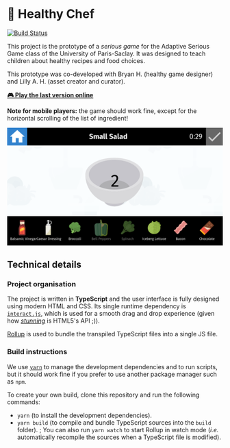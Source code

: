 # 🥗 Healthy Chef 

[![Build Status](https://travis-ci.com/Daru13/psud-serious-cooking-game.svg?token=k9rdEMrtfsRy2L9s8psg&branch=master)](https://travis-ci.com/Daru13/psud-serious-cooking-game)

This project is the prototype of a _serious game_ for the Adaptive Serious Game class of the University of Paris-Saclay.
It was designed to teach children about healthy recipes and food choices.

This prototype was co-developed with Bryan H. (healthy game designer) and Lilly A. H. (asset creator and curator).

**[🎮 Play the last version online](https://daru13.github.io/semantic-web-visualisation/demo/)**

**Note for mobile players:** the game should work fine, except for the horizontal scrolling of the list of ingredient!

![Screenshot](misc/screenshot.png)


## Technical details

### Project organisation

The project is written in **TypeScript** and the user interface is fully designed using modern HTML and CSS.
Its single runtime dependency is [`interact.js`](https://interactjs.io/), which is used for a smooth drag and drop experience (given how [_stunning_](https://www.quirksmode.org/blog/archives/2009/09/the_html5_drag.html) is HTML5's API ;)).

[Rollup](https://rollupjs.org/guide/en/) is used to bundle the transpiled TypeScript files into a single JS file.


### Build instructions

We use [`yarn`](http://yarnpkg.com) to manage the development dependencies and to run scripts, but it should work fine if you prefer to use another package manager such as `npm`.

To create your own build, clone this repository and run the following commands:
- `yarn` (to install the development dependencies).
- `yarn build` (to compile and bundle TypeScript sources into the `build` folder).
;
You can also run `yarn watch` to start Rollup in watch mode (_i.e._ automatically recompile the sources when a TypeScript file is modified).